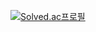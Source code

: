 [![Solved.ac프로필](http://mazassumnida.wtf/api/generate_badge?boj=hansatcode)](https://solved.ac/hansatcode)
